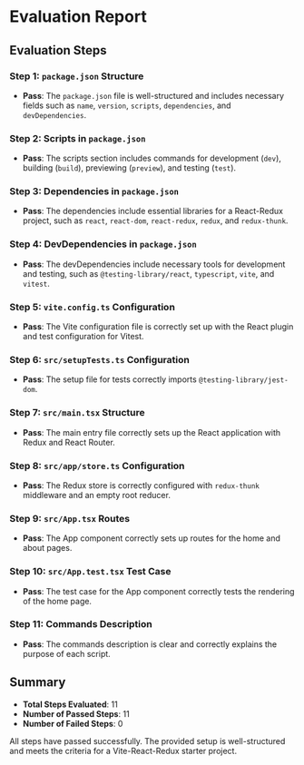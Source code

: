 # Evaluation Report

## Evaluation Steps

### Step 1: `package.json` Structure
- **Pass**: The `package.json` file is well-structured and includes necessary fields such as `name`, `version`, `scripts`, `dependencies`, and `devDependencies`.

### Step 2: Scripts in `package.json`
- **Pass**: The scripts section includes commands for development (`dev`), building (`build`), previewing (`preview`), and testing (`test`).

### Step 3: Dependencies in `package.json`
- **Pass**: The dependencies include essential libraries for a React-Redux project, such as `react`, `react-dom`, `react-redux`, `redux`, and `redux-thunk`.

### Step 4: DevDependencies in `package.json`
- **Pass**: The devDependencies include necessary tools for development and testing, such as `@testing-library/react`, `typescript`, `vite`, and `vitest`.

### Step 5: `vite.config.ts` Configuration
- **Pass**: The Vite configuration file is correctly set up with the React plugin and test configuration for Vitest.

### Step 6: `src/setupTests.ts` Configuration
- **Pass**: The setup file for tests correctly imports `@testing-library/jest-dom`.

### Step 7: `src/main.tsx` Structure
- **Pass**: The main entry file correctly sets up the React application with Redux and React Router.

### Step 8: `src/app/store.ts` Configuration
- **Pass**: The Redux store is correctly configured with `redux-thunk` middleware and an empty root reducer.

### Step 9: `src/App.tsx` Routes
- **Pass**: The App component correctly sets up routes for the home and about pages.

### Step 10: `src/App.test.tsx` Test Case
- **Pass**: The test case for the App component correctly tests the rendering of the home page.

### Step 11: Commands Description
- **Pass**: The commands description is clear and correctly explains the purpose of each script.

## Summary
- **Total Steps Evaluated**: 11
- **Number of Passed Steps**: 11
- **Number of Failed Steps**: 0

All steps have passed successfully. The provided setup is well-structured and meets the criteria for a Vite-React-Redux starter project.
